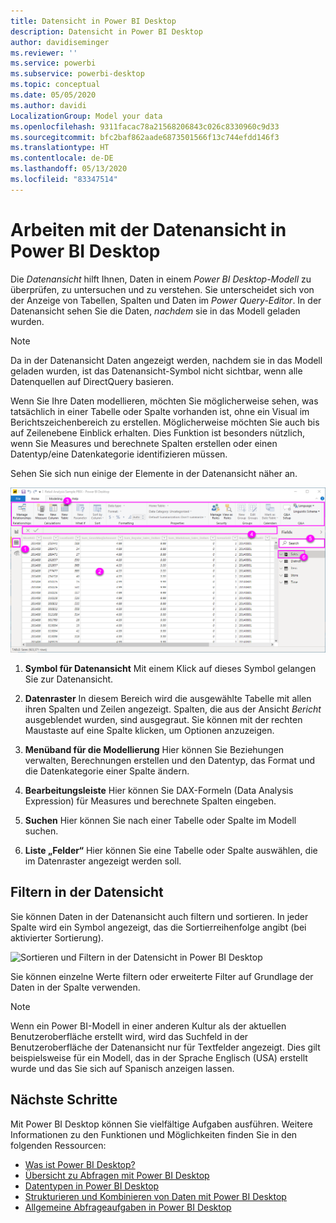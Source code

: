 ```yaml
---
title: Datensicht in Power BI Desktop
description: Datensicht in Power BI Desktop
author: davidiseminger
ms.reviewer: ''
ms.service: powerbi
ms.subservice: powerbi-desktop
ms.topic: conceptual
ms.date: 05/05/2020
ms.author: davidi
LocalizationGroup: Model your data
ms.openlocfilehash: 9311facac78a21568206843c026c8330960c9d33
ms.sourcegitcommit: bfc2baf862aade6873501566f13c744efdd146f3
ms.translationtype: HT
ms.contentlocale: de-DE
ms.lasthandoff: 05/13/2020
ms.locfileid: "83347514"
---
```

# <a name="work-with-data-view-in-power-bi-desktop"></a>Arbeiten mit der Datenansicht in Power BI Desktop

Die *Datenansicht* hilft Ihnen, Daten in einem *Power BI Desktop-Modell* zu überprüfen, zu untersuchen und zu verstehen. Sie unterscheidet sich von der Anzeige von Tabellen, Spalten und Daten im *Power Query-Editor*. In der Datenansicht sehen Sie die Daten, *nachdem* sie in das Modell geladen wurden.

> [!NOTE]
> Da in der Datenansicht Daten angezeigt werden, nachdem sie in das Modell geladen wurden, ist das Datenansicht-Symbol nicht sichtbar, wenn alle Datenquellen auf DirectQuery basieren. 

Wenn Sie Ihre Daten modellieren, möchten Sie möglicherweise sehen, was tatsächlich in einer Tabelle oder Spalte vorhanden ist, ohne ein Visual im Berichtszeichenbereich zu erstellen. Möglicherweise möchten Sie auch bis auf Zeilenebene Einblick erhalten. Dies Funktion ist besonders nützlich, wenn Sie Measures und berechnete Spalten erstellen oder einen Datentyp/eine Datenkategorie identifizieren müssen.

Sehen Sie sich nun einige der Elemente in der Datenansicht näher an.

![Datensicht in Power BI Desktop](media/desktop-data-view/dataview_fullscreen.png)

1. **Symbol für Datenansicht** Mit einem Klick auf dieses Symbol gelangen Sie zur Datenansicht.

2. **Datenraster** In diesem Bereich wird die ausgewählte Tabelle mit allen ihren Spalten und Zeilen angezeigt. Spalten, die aus der Ansicht *Bericht* ausgeblendet wurden, sind ausgegraut. Sie können mit der rechten Maustaste auf eine Spalte klicken, um Optionen anzuzeigen.

3. **Menüband für die Modellierung** Hier können Sie Beziehungen verwalten, Berechnungen erstellen und den Datentyp, das Format und die Datenkategorie einer Spalte ändern.

4. **Bearbeitungsleiste** Hier können Sie DAX-Formeln (Data Analysis Expression) für Measures und berechnete Spalten eingeben.

5. **Suchen** Hier können Sie nach einer Tabelle oder Spalte im Modell suchen.

6. **Liste „Felder“** Hier können Sie eine Tabelle oder Spalte auswählen, die im Datenraster angezeigt werden soll.

## <a name="filtering-in-data-view"></a>Filtern in der Datensicht

Sie können Daten in der Datenansicht auch filtern und sortieren. In jeder Spalte wird ein Symbol angezeigt, das die Sortierreihenfolge angibt (bei aktivierter Sortierung).

![Sortieren und Filtern in der Datensicht in Power BI Desktop](media/desktop-data-view/dataview_sort-and-filter.png)

Sie können einzelne Werte filtern oder erweiterte Filter auf Grundlage der Daten in der Spalte verwenden.

> [!NOTE]
> Wenn ein Power BI-Modell in einer anderen Kultur als der aktuellen Benutzeroberfläche erstellt wird, wird das Suchfeld in der Benutzeroberfläche der Datenansicht nur für Textfelder angezeigt. Dies gilt beispielsweise für ein Modell, das in der Sprache Englisch (USA) erstellt wurde und das Sie sich auf Spanisch anzeigen lassen.


## <a name="next-steps"></a>Nächste Schritte

Mit Power BI Desktop können Sie vielfältige Aufgaben ausführen. Weitere Informationen zu den Funktionen und Möglichkeiten finden Sie in den folgenden Ressourcen:

* [Was ist Power BI Desktop?](../fundamentals/desktop-what-is-desktop.md)
* [Übersicht zu Abfragen mit Power BI Desktop](../transform-model/desktop-query-overview.md)
* [Datentypen in Power BI Desktop](desktop-data-types.md)
* [Strukturieren und Kombinieren von Daten mit Power BI Desktop](desktop-shape-and-combine-data.md)
* [Allgemeine Abfrageaufgaben in Power BI Desktop](../transform-model/desktop-common-query-tasks.md)
